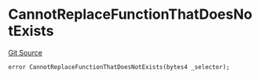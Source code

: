 # CannotReplaceFunctionThatDoesNotExists
[Git Source](https://github.com/thrackle-io/Tron/blob/8687bd810e678d8633ed877521d2c463c1677949/src/economic/ruleProcessor/nontagged/TaggedRuleProcessorDiamondLib.sol)


```solidity
error CannotReplaceFunctionThatDoesNotExists(bytes4 _selector);
```

